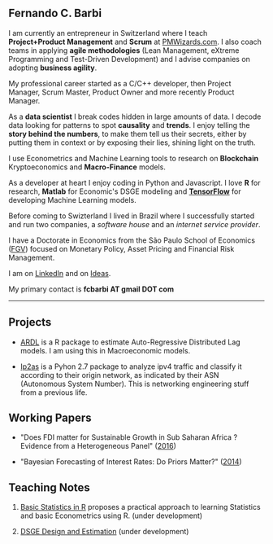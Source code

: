 
## Fernando C. Barbi

I am currently an entrepreneur in Switzerland where I teach **Project+Product Management** and **Scrum** at [PMWizards.com](https://www.pmwizards.com). I also coach teams in applying **agile methodologies** (Lean Management, eXtreme Programming and Test-Driven Development) and I advise companies on adopting **business agility**. 

My professional career started as a C/C++ developer, then Project Manager, Scrum Master, Product Owner and more recently Product Manager. 

As a **data scientist** I break codes hidden in large amounts of data. I decode data looking for patterns to spot **causality** and **trends**. I enjoy telling the **story behind the numbers**, to make them tell us their secrets, either by putting them in context or by exposing their lies, shining light on the truth.

I use Econometrics and Machine Learning tools to research on **Blockchain** Kryptoeconomics and **Macro-Finance** models. 

As a developer at heart I enjoy coding in Python and Javascript. I love **R** for research, **Matlab** for Economic's DSGE modeling and **[TensorFlow](https://tensorflow.org)** for developing Machine Learning models.

Before coming to Swizterland I lived in Brazil where I successfully started and run two companies, a *software house* and an *internet service provider*. 

I have a Doctorate in Economics from the São Paulo School of Economics ([FGV](http://economics-sp.fgv.br/)) focused on Monetary Policy, Asset Pricing and Financial Risk Management. 

I am on [LinkedIn](https://www.linkedin.com/in/fcbarbi/) and on [Ideas](https://ideas.repec.org/f/pba724.html).

My primary contact is **fcbarbi AT gmail DOT com**

---

Projects 
--------

* [ARDL](https://github.com/fcbarbi/ardl/) is a R package to estimate Auto-Regressive Distributed Lag models. I am using this in Macroeconomic models.

* [Ip2as](https://github.com/fcbarbi/ip2as/) is a Pyhon 2.7 package to analyze ipv4 traffic and classify it according to their origin network, as indicated by their ASN (Autonomous System Number). This is networking engineering stuff from a previous life.

Working Papers 
--------------

* "Does FDI matter for Sustainable Growth in Sub Saharan Africa ? Evidence from a Heterogeneous Panel" ([2016](https://github.com/fcbarbi/research/blob/master/FDI_Sustainable_Growth_SSA_2016.pdf))

* "Bayesian Forecasting of Interest Rates: Do Priors Matter?" ([2014](https://github.com/fcbarbi/research/blob/master/Bayesian_forecasting_interest_rates_do_priors_matter.pdf))

Teaching Notes
--------------

1. [Basic Statistics in R](https://github.com/fcbarbi/statR/) proposes a practical approach to learning Statistics and basic Econometrics using R. (under development) 

2. [DSGE Design and Estimation](https://github.com/fcbarbi/dsge/) (under development) 
